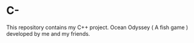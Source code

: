 # C-
This repository contains my C++ project. Ocean Odyssey ( A fish game ) developed by me and my friends.
